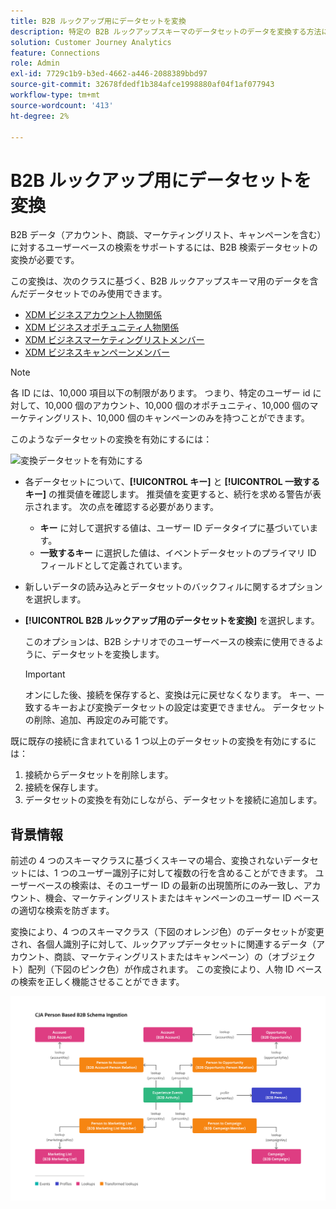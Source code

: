 ```yaml
---
title: B2B ルックアップ用にデータセットを変換
description: 特定の B2B ルックアップスキーマのデータセットのデータを変換する方法について説明します
solution: Customer Journey Analytics
feature: Connections
role: Admin
exl-id: 7729c1b9-b3ed-4662-a446-2088389bbd97
source-git-commit: 32678fdedf1b384afce1998880af04f1af077943
workflow-type: tm+mt
source-wordcount: '413'
ht-degree: 2%

---
```


# B2B ルックアップ用にデータセットを変換

B2B データ（アカウント、商談、マーケティングリスト、キャンペーンを含む）に対するユーザーベースの検索をサポートするには、B2B 検索データセットの変換が必要です。

この変換は、次のクラスに基づく、B2B ルックアップスキーマ用のデータを含んだデータセットでのみ使用できます。

* [XDM ビジネスアカウント人物関係 ](https://experienceleague.adobe.com/en/docs/experience-platform/xdm/classes/b2b/business-account-person-relation)
* [XDM ビジネスオポチュニティ人物関係 ](https://experienceleague.adobe.com/en/docs/experience-platform/xdm/classes/b2b/business-opportunity-person-relation)
* [XDM ビジネスマーケティングリストメンバー ](https://experienceleague.adobe.com/en/docs/experience-platform/xdm/classes/b2b/business-marketing-list-members)
* [XDM ビジネスキャンペーンメンバー ](https://experienceleague.adobe.com/en/docs/experience-platform/xdm/classes/b2b/business-campaign-members)

>[!NOTE]
>
>各 ID には、10,000 項目以下の制限があります。 つまり、特定のユーザー id に対して、10,000 個のアカウント、10,000 個のオポチュニティ、10,000 個のマーケティングリスト、10,000 個のキャンペーンのみを持つことができます。


このようなデータセットの変換を有効にするには：

![ 変換データセットを有効にする ](/help/connections/assets/transform.gif)

* 各データセットについて、**[!UICONTROL キー]** と **[!UICONTROL 一致するキー]** の推奨値を確認します。 推奨値を変更すると、続行を求める警告が表示されます。 次の点を確認する必要があります。

   * **キー** に対して選択する値は、ユーザー ID データタイプに基づいています。
   * **一致するキー** に選択した値は、イベントデータセットのプライマリ ID フィールドとして定義されています。

* 新しいデータの読み込みとデータセットのバックフィルに関するオプションを選択します。

* **[!UICONTROL B2B ルックアップ用のデータセットを変換]** を選択します。

  このオプションは、B2B シナリオでのユーザーベースの検索に使用できるように、データセットを変換します。


  >[!IMPORTANT]
  >
  >オンにした後、接続を保存すると、変換は元に戻せなくなります。 キー、一致するキーおよび変換データセットの設定は変更できません。 データセットの削除、追加、再設定のみ可能です。

既に既存の接続に含まれている 1 つ以上のデータセットの変換を有効にするには：

1. 接続からデータセットを削除します。
1. 接続を保存します。
1. データセットの変換を有効にしながら、データセットを接続に追加します。

## 背景情報

前述の 4 つのスキーマクラスに基づくスキーマの場合、変換されないデータセットには、1 つのユーザー識別子に対して複数の行を含めることができます。 ユーザーベースの検索は、そのユーザー ID の最新の出現箇所にのみ一致し、アカウント、機会、マーケティングリストまたはキャンペーンのユーザー ID ベースの適切な検索を防ぎます。

変換により、4 つのスキーマクラス（下図のオレンジ色）のデータセットが変更され、各個人識別子に対して、ルックアップデータセットに関連するデータ（アカウント、商談、マーケティングリストまたはキャンペーン）の（オブジェクト）配列（下図のピンク色）が作成されます。 この変換により、人物 ID ベースの検索を正しく機能させることができます。

![B2B スキーマ ](./assets/b2b-schemas.svg)
